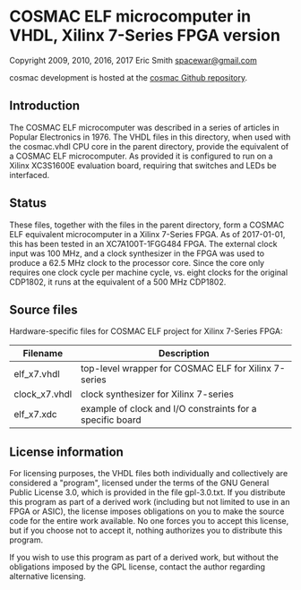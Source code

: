 # COSMAC ELF microcomputer in VHDL, Xilinx 7-Series FPGA version

Copyright 2009, 2010, 2016, 2017 Eric Smith <spacewar@gmail.com>

cosmac development is hosted at the
[cosmac Github repository](https://github.com/brouhaha/cosmac/).


## Introduction

The COSMAC ELF microcomputer was described in a series of articles in
Popular Electronics in 1976.  The VHDL files in this directory, when
used with the cosmac.vhdl CPU core in the parent directory, provide the
equivalent of a COSMAC ELF microcomputer.  As provided it is configured
to run on a Xilinx XC3S1600E evaluation board, requiring that switches
and LEDs be interfaced.


## Status

These files, together with the files in the parent directory, form a
COSMAC ELF equivalent microcomputer in a Xilinx 7-Series FPGA.  As of
2017-01-01, this has been tested in an XC7A100T-1FGG484 FPGA.  The
external clock input was 100 MHz, and a clock synthesizer in the FPGA
was used to produce a 62.5 MHz clock to the processor core.  Since
the core only requires one clock cycle per machine cycle, vs. eight
clocks for the original CDP1802, it runs at the equivalent of a
500 MHz CDP1802.


## Source files

Hardware-specific files for COSMAC ELF project for Xilinx 7-Series FPGA:

| Filename                   | Description                                               |
| -------------------------- | --------------------------------------------------------- |
| elf_x7.vhdl                | top-level wrapper for COSMAC ELF for Xilinx 7-series      |
| clock_x7.vhdl              | clock synthesizer for Xilinx 7-series                     |
| elf_x7.xdc                 | example of clock and I/O constraints for a specific board |


## License information

For licensing purposes, the VHDL files both individually and
collectively are considered a "program", licensed under the terms of
the GNU General Public License 3.0, which is provided in the file
gpl-3.0.txt.  If you distribute this program as part of a derived work
(including but not limited to use in an FPGA or ASIC), the license
imposes obligations on you to make the source code for the entire work
available.  No one forces you to accept this license, but if you
choose not to accept it, nothing authorizes you to distribute this
program.

If you wish to use this program as part of a derived work, but without
the obligations imposed by the GPL license, contact the author
regarding alternative licensing.
